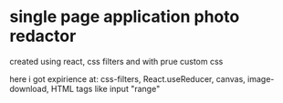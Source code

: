 # single page application photo redactor 
created using react, css filters and with prue custom css

here i got expirience at: css-filters, React.useReducer, canvas, image-download, HTML tags like input "range"
